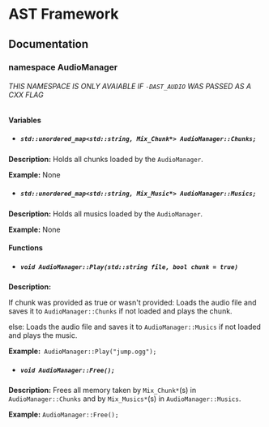 # AST Framework
## Documentation
### namespace AudioManager
###### THIS NAMESPACE IS ONLY AVAIABLE IF `-DAST_AUDIO` WAS PASSED AS A CXX FLAG
#### Variables


- ##### `std::unordered_map<std::string, Mix_Chunk*> AudioManager::Chunks;`

**Description:** Holds all chunks loaded by the `AudioManager`.

**Example:** None

- ##### `std::unordered_map<std::string, Mix_Music*> AudioManager::Musics;`

**Description:** Holds all musics loaded by the `AudioManager`.

**Example:** None

#### Functions

- ##### `void AudioManager::Play(std::string file, bool chunk = true)`

**Description:** 

If chunk was provided as true or wasn't provided: Loads the audio file and saves it to `AudioManager::Chunks` if not loaded and plays the chunk.

else: Loads the audio file and saves it to `AudioManager::Musics` if not loaded and plays the music.

**Example:**` AudioManager::Play("jump.ogg");`

- ##### `void AudioManager::Free();`

**Description:** Frees all memory taken by `Mix_Chunk*`(s) in `AudioManager::Chunks` and by `Mix_Musics*`(s) in `AudioManager::Musics`.

**Example:** `AudioManager::Free();`
